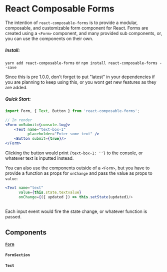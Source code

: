 # React Composable Forms

The intention of `react-composable-forms` is to provide a modular, composable, and customizable form component for React.
Forms are created using a `<Form>` component, and many provided sub components, or, you can use the components on their own.

##### Install:
`yarn add react-composable-forms` or `npm install react-composable-forms --save`

Since this is pre 1.0.0, don't forget to put "latest" in your dependencies if you are planning to keep using this, or you wont get new features as they are added.

##### Quick Start:

``` jsx
import Form, { Text, Button } from 'react-composable-forms';

// In render
<Form onSubmit={console.log}>
    <Text name="text-box-1"
          placeholder="Enter some text" />
    <Button submit={true}/>       
</Form>
```

Clicking the button would print `{text-box-1: ''}` to the console, or whatever text is inputted instead.

You can also use the components outside of a `<Form>`, but you have to provide a function as props for `onChange` and pass the value as props to `value`:

``` jsx
<Text name="text"
      value={this.state.textvalue}
      onChange={({ updated }) => this.setState(updated)/>
      
```

Each input event would fire the state change, or whatever function is passed.

## Components

#### [`Form`](components/form.md) 
#### `FormSection`
#### `Text`


